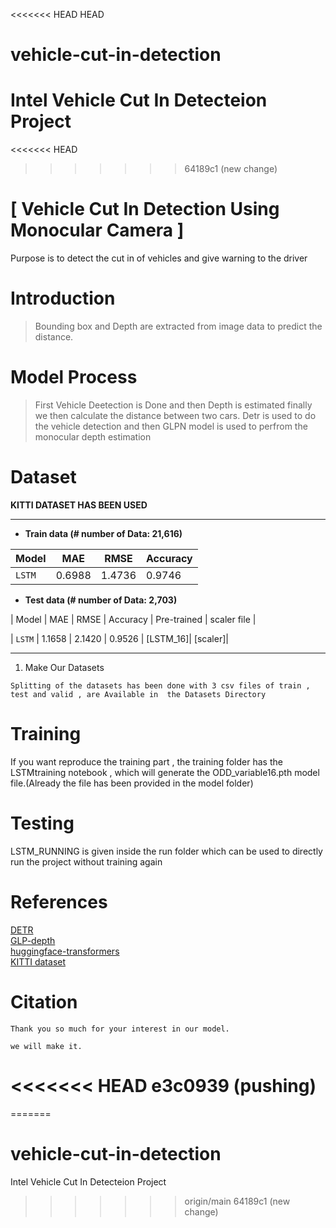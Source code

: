 <<<<<<< HEAD
HEAD
# vehicle-cut-in-detection
Intel Vehicle Cut In Detecteion Project
=======
<<<<<<< HEAD
>>>>>>> 64189c1 (new change)
# [ Vehicle Cut In Detection Using Monocular Camera ]
Purpose is to detect the cut in of vehicles and give warning to the driver  

 

  
# Introduction
>Bounding box and Depth are extracted from image data to predict the distance.    

    
  
# Model Process
> First Vehicle Deetection is Done and then Depth is estimated finally we then calculate the distance between two cars.
> Detr is used to do the vehicle detection and then GLPN model is used to perfrom the monocular depth estimation
  
# Dataset
**KITTI DATASET HAS BEEN USED**  

------------
- **Train data (# number of Data: 21,616)**  

| Model | MAE | RMSE | Accuracy |
| ------------- | ------------- | ------------- | ------------- | 
| `LSTM` | 0.6988 | 1.4736 | 0.9746 |  
  
- **Test data (# number of Data: 2,703)**  

| Model | MAE | RMSE | Accuracy | Pre-trained | scaler file |

| `LSTM` | 1.1658 | 2.1420 | 0.9526 | [LSTM_16]| [scaler]|  

------------

   
1) Make Our Datasets   

```
Splitting of the datasets has been done with 3 csv files of train , test and valid , are Available in  the Datasets Directory
```
  
# Training 
If you want reproduce the training part , the training folder has the LSTMtraining notebook , which will generate the ODD_variable16.pth model file.(Already the file has been provided in the model folder)

# Testing
LSTM_RUNNING is given inside the run folder which can be used to directly run the project without training again


# References
[DETR](https://github.com/facebookresearch/detr)   
[GLP-depth](https://github.com/vinvino02/GLPDepth)   
[huggingface-transformers](https://github.com/huggingface/transformers)   
[KITTI dataset](http://www.cvlibs.net/datasets/kitti/)  

 
# Citation
```
Thank you so much for your interest in our model.
```

```
we will make it.
```
<<<<<<< HEAD
e3c0939 (pushing)
=======
=======
# vehicle-cut-in-detection
Intel Vehicle Cut In Detecteion Project
>>>>>>> origin/main
>>>>>>> 64189c1 (new change)

